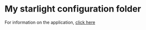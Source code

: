 # My starlight configuration folder

For information on the application, [click here](https://github.com/tonyfischetti/starlight)
